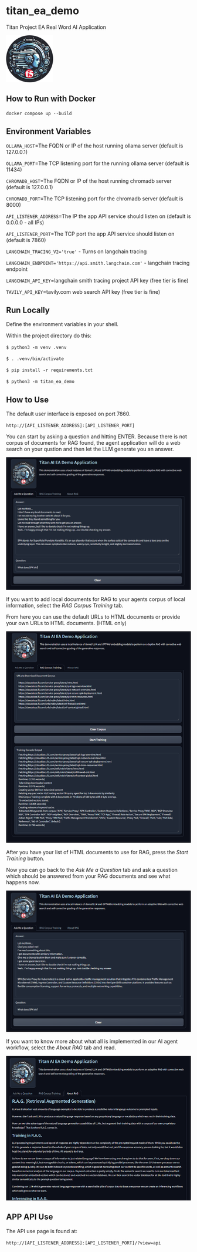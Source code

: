 # titan_ea_demo
Titan Project EA Real Word AI Application

![Titan Project Logo](assets/Titan_Badge_128.png)

## How to Run with Docker

`docker compose up --build`

## Environment Variables

`OLLAMA_HOST`=The FQDN or IP of the host running ollama server (default is 127.0.0.1)

`OLLAMA_PORT`=The TCP listening port for the running ollama server (default is 11434)

`CHROMADB_HOST`=The FQDN or IP of the host running chromadb server (default is 127.0.0.1)

`CHROMADB_PORT`=The TCP listening port for the chromadb server (default is 8000)

`API_LISTENER_ADDRESS`=The IP the app API service should listen on (default is 0.0.0.0 - all IPs)

`API_LISTENER_PORT`=The TCP port the app API service should listen on (default is 7860)

`LANGCHAIN_TRACING_V2='true'` - Turns on langchain tracing

`LANGCHAIN_ENDPOINT='https://api.smith.langchain.com'` - langchain tracing endpoint

`LANGCHAIN_API_KEY`=langchain smith tracing project API key (free tier is fine)

`TAVILY_API_KEY`=tavily.com web search API key (free tier is fine)

## Run Locally

Define the environment variables in your shell.

Within the project directory do this:

`$ python3 -m venv .venv`

`$ . .venv/bin/activate`

`$ pip install -r requirements.txt`

`$ python3 -m titan_ea_demo`

## How to Use

The default user interface is exposed on port 7860.

`http://[API_LISTENER_ADDRESS]:[API_LISTENER_PORT]`


You can start by asking a question and hitting ENTER. Because there is not corpus of documents for RAG found,
the agent application will do a web search on your qustion and then let the LLM generate you an answer.

![Titan Project App - Question without RAG](assets/Titan_EA_Demo_No_RAG_Question.png)

If you want to add local documents for RAG to your agents corpus of local information, select the *RAG Corpus Training* tab.

From here you can use the default URLs to HTML documents or provide your own URLs to HTML documents. (HTML only)

![Titan Project App - Training RAG](assets/Titan_EA_Demo_RAG_Training.png)

After you have your list of HTML documents to use for RAG, press the *Start Training* button.

Now you can go back to the *Ask Me a Question* tab and ask a question which should be answered from your RAG documents and see what happens now.

![Titan Project App - Question with RAG](assets/Titan_EA_Demo_With_RAG_Question.png)

If you want to know more about what all is implemented in our AI agent workflow, select the *About RAG* tab and read.

![Titan Project App - About RAG](assets/Titan_EA_Demo_RAG_About.png)

## APP API Use

The API use page is found at:

`http://[API_LISTENER_ADDRESS]:[API_LISTENER_PORT]/?view=api`


